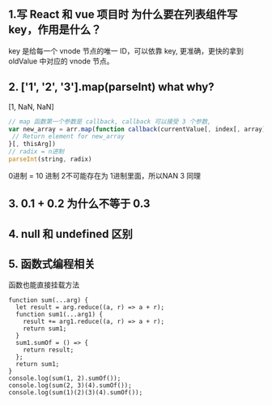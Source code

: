 ## 1.写 React 和 vue 项目时 为什么要在列表组件写 key，作用是什么？

key 是给每一个 vnode 节点的唯一 ID，可以依靠 key, 更准确，更快的拿到 oldValue 中对应的 vnode 节点。

## 2. ['1', '2', '3'].map(parseInt) what why?

[1, NaN, NaN]

```Javascript
// map 函数第一个参数是 callback, callback 可以接受 3 个参数,
var new_array = arr.map(function callback(currentValue[, index[, array]]) {
 // Return element for new_array
}[, thisArg])
// radix = n进制
parseInt(string, radix)
```
0进制 = 10 进制
2不可能存在为 1进制里面，所以NAN
3 同理 

## 3. 0.1 + 0.2 为什么不等于 0.3

## 4. null 和 undefined 区别


## 5. 函数式编程相关
函数也能直接挂载方法
```JS
function sum(...arg) {
  let result = arg.reduce((a, r) => a + r);
  function sum1(...arg1) {
    result += arg1.reduce((a, r) => a + r);
    return sum1;
  }
  sum1.sumOf = () => {
    return result;
  };
  return sum1;
}
console.log(sum(1, 2).sumOf());
console.log(sum(2, 3)(4).sumOf());
console.log(sum(1)(2)(3)(4).sumOf());
```